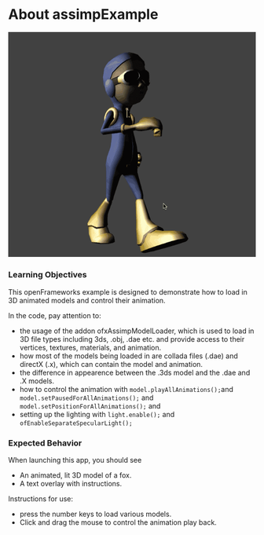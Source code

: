 # About assimpExample
![Screenshot of Example](assimpExample.gif)

### Learning Objectives

This openFrameworks example is designed to demonstrate how to load in 3D animated models and control their animation.


In the code, pay attention to:

* the usage of the addon ofxAssimpModelLoader, which is used to load in 3D file types including 3ds, .obj, .dae etc. and provide access to their vertices, textures, materials, and animation.
* how most of the models being loaded in are collada files (.dae) and directX (.x), which can contain the model and animation.
* the difference in appearence between the .3ds model and the .dae and .X models.
* how to control the animation with ```model.playAllAnimations();```and ```model.setPausedForAllAnimations();``` and ```model.setPositionForAllAnimations();``` and
* setting up the lighting with ```light.enable();``` and ```ofEnableSeparateSpecularLight();```

### Expected Behavior

When launching this app, you should see

* An animated, lit 3D model of a fox.
* A text overlay with instructions.

Instructions for use:

* press the number keys to load various models.
* Click and drag the mouse to control the animation play back.  
